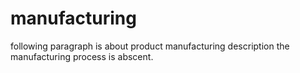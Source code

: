 # manufacturing
following paragraph is about product manufacturing description
the manufacturing process is abscent.